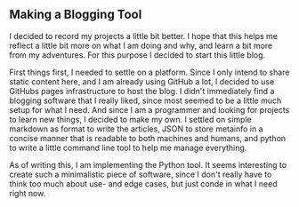 Making a Blogging Tool
--

I decided to record my projects a little bit better. I hope that this helps
me reflect a little bit more on what I am doing and why, and learn a bit more
from my adventures. For this purpose I decided to start this little blog.

First things first, I needed to settle on a platform. Since I only intend
to share static content here, and I am already using GitHub a lot, I decided
to use GitHubs pages infrastructure to host the blog. I didn't immediately find
a blogging software that I really liked, since most seemed to be a little much
setup for what I need. And since I am a programmer and looking for projects to
learn new things, I decided to make my own. I settled on simple markdown as
format to write the articles, JSON to store metainfo in a concise manner that
is readable to both machines and humans, and python to write a little command
line tool to help me manage everything.

As of writing this, I am implementing the Python tool. It seems interesting
to create such a minimalistic piece of software, since I don't really have
to think too much about use- and edge cases, but just conde in what I need
right now.